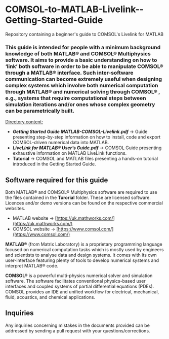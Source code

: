 # COMSOL-to-MATLAB-Livelink--Getting-Started-Guide
Repository containing a beginner's guide to COMSOL's Livelink for MATLAB

### This guide is intended for people with a minimum background knowledge of both MATLAB® and COMSOL® Multiphysics software. It aims to provide a basic understanding on how to ‘link’ both software in order to be able to manipulate COMSOL® through a MATLAB® interface. Such inter-software communication can become extremely useful when designing complex systems which involve both numerical computation through MATLAB® and numerical solving through COMSOL® , e.g., systems that require computational steps between simulation iterations and/or ones whose complex geometry can be parametrically built.

<ins>Directory content:</ins>

* **_Getting Started Guide MATLAB-COMSOL-Livelink.pdf_** $\rightarrow$ Guide presenting step-by-step information on how to install, code and export COMSOL-driven numerical data into MATLAB.
* **_LiveLink for MATLAB® User’s Guide.pdf_** $\rightarrow$ COMSOL Guide presenting exhaustive information on MATLAB LiveLink functions.
* **Tutorial** $\rightarrow$ COMSOL and MATLAB files presenting a hands-on tutorial introduced in the Getting Started Guide.

## Software required for this guide

Both MATLAB® and COMSOL® Multiphysics software are required to use the files contained in the **Turorial** folder. These are licensed software. Licences and/or demo versions can be found on the respective commercial websites. 

* MATLAB website $\rightarrow$ [https://uk.mathworks.com/](https://uk.mathworks.com/)
* COMSOL website $\rightarrow$ [https://www.comsol.com/](https://www.comsol.com/)

**MATLAB®** (from Matrix Laboratory) is a proprietary programming language focused on numerical computation tasks which is mostly used by engineers and
scientists to analyse data and design systems. It comes with its own user-interface featuring plenty of tools to develop numerical systems and interpret
MATLAB® code.

**COMSOL®** is a powerful multi-physics numerical solver and simulation software. The software facilitates conventional physics-based user interfaces and coupled systems of partial differential equations (PDEs). COMSOL provides an IDE and unified workflow for electrical, mechanical, fluid, acoustics, and chemical applications.

## Inquiries

Any inquiries concerning mistakes in the documents provided can be addressed by sending a pull request with your questions/corrections.



